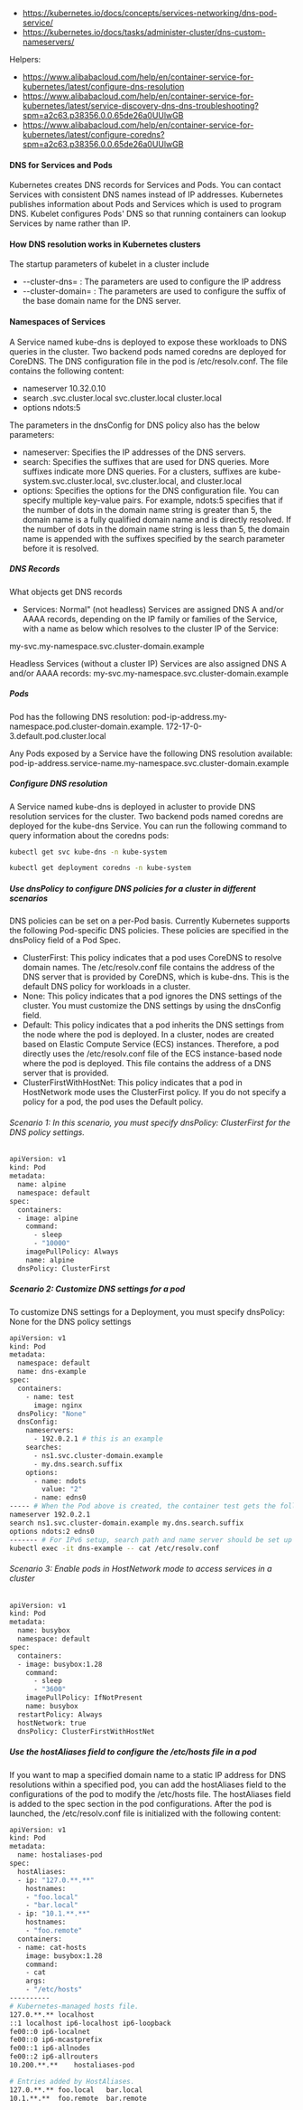 
- https://kubernetes.io/docs/concepts/services-networking/dns-pod-service/
- https://kubernetes.io/docs/tasks/administer-cluster/dns-custom-nameservers/

Helpers:
- https://www.alibabacloud.com/help/en/container-service-for-kubernetes/latest/configure-dns-resolution
- https://www.alibabacloud.com/help/en/container-service-for-kubernetes/latest/service-discovery-dns-dns-troubleshooting?spm=a2c63.p38356.0.0.65de26a0UUlwGB
- https://www.alibabacloud.com/help/en/container-service-for-kubernetes/latest/configure-coredns?spm=a2c63.p38356.0.0.65de26a0UUlwGB

#### DNS for Services and Pods
Kubernetes creates DNS records for Services and Pods. You can contact Services with consistent DNS names instead of IP addresses.
Kubernetes publishes information about Pods and Services which is used to program DNS. Kubelet configures Pods' DNS so that running containers can lookup Services by name rather than IP.

#### How DNS resolution works in Kubernetes clusters
The startup parameters of kubelet in a cluster include 
- --cluster-dns=<dns-service-ip> : The parameters are used to configure the IP address
- --cluster-domain=<default-local-domain> : The parameters are used to configure the suffix of the base domain name for the DNS server.

#### Namespaces of Services
A Service named kube-dns is deployed to expose these workloads to DNS queries in the cluster. Two backend pods named coredns are deployed for CoreDNS.
The DNS configuration file in the pod is /etc/resolv.conf. The file contains the following content:

- nameserver 10.32.0.10
- search <namespace>.svc.cluster.local svc.cluster.local cluster.local
- options ndots:5

The parameters in the dnsConfig for DNS policy also has the below parameters:
- nameserver:
Specifies the IP addresses of the DNS servers.
- search:
Specifies the suffixes that are used for DNS queries. More suffixes indicate more DNS queries. For a clusters, suffixes are
kube-system.svc.cluster.local, svc.cluster.local, and cluster.local
- options:
Specifies the options for the DNS configuration file. You can specify multiple key-value pairs. For example, ndots:5 specifies that if the number of dots in the domain name string is greater than 5, the domain name is a fully qualified domain name and is directly resolved. If the number of dots in the domain name string is less than 5, the domain name is appended with the suffixes specified by the search parameter before it is resolved.

##### DNS Records
What objects get DNS records
- Services:
Normal" (not headless) Services are assigned DNS A and/or AAAA records, depending on the IP family or families of the Service, with a name as below which resolves to the cluster IP of the Service:

my-svc.my-namespace.svc.cluster-domain.example

Headless Services (without a cluster IP) Services are also assigned DNS A and/or AAAA records:
my-svc.my-namespace.svc.cluster-domain.example

##### Pods
Pod has the following DNS resolution:
pod-ip-address.my-namespace.pod.cluster-domain.example.
172-17-0-3.default.pod.cluster.local

Any Pods exposed by a Service have the following DNS resolution available:
pod-ip-address.service-name.my-namespace.svc.cluster-domain.example

##### Configure DNS resolution
A Service named kube-dns is deployed in acluster to provide DNS resolution services for the cluster.
Two backend pods named coredns are deployed for the kube-dns Service. You can run the following command to query information about the coredns pods:
``````sh
kubectl get svc kube-dns -n kube-system

kubectl get deployment coredns -n kube-system

``````

##### Use dnsPolicy to configure DNS policies for a cluster in different scenarios
DNS policies can be set on a per-Pod basis. Currently Kubernetes supports the following Pod-specific DNS policies. These policies are specified in the dnsPolicy field of a Pod Spec.

- ClusterFirst:
This policy indicates that a pod uses CoreDNS to resolve domain names. The /etc/resolv.conf file contains the address of the DNS server that is provided by CoreDNS, which is kube-dns. This is the default DNS policy for workloads in a cluster.
- None:
This policy indicates that a pod ignores the DNS settings of the cluster. You must customize the DNS settings by using the dnsConfig field.
- Default:
This policy indicates that a pod inherits the DNS settings from the node where the pod is deployed. In a cluster, nodes are created based on Elastic Compute Service (ECS) instances. Therefore, a pod directly uses the /etc/resolv.conf file of the ECS instance-based node where the pod is deployed. This file contains the address of a DNS server that is provided.
- ClusterFirstWithHostNet:
This policy indicates that a pod in HostNetwork mode uses the ClusterFirst policy. If you do not specify a policy for a pod, the pod uses the Default policy.

###### Scenario 1: In this scenario, you must specify dnsPolicy: ClusterFirst for the DNS policy settings.
``````sh
apiVersion: v1
kind: Pod
metadata:
  name: alpine
  namespace: default
spec:
  containers:
  - image: alpine
    command:
      - sleep
      - "10000"
    imagePullPolicy: Always
    name: alpine
  dnsPolicy: ClusterFirst

``````
##### Scenario 2: Customize DNS settings for a pod
To customize DNS settings for a Deployment, you must specify dnsPolicy: None for the DNS policy settings
``````sh
apiVersion: v1
kind: Pod
metadata:
  namespace: default
  name: dns-example
spec:
  containers:
    - name: test
      image: nginx
  dnsPolicy: "None"
  dnsConfig:
    nameservers:
      - 192.0.2.1 # this is an example
    searches:
      - ns1.svc.cluster-domain.example
      - my.dns.search.suffix
    options:
      - name: ndots
        value: "2"
      - name: edns0
----- # When the Pod above is created, the container test gets the following contents in its /etc/resolv.conf file
nameserver 192.0.2.1
search ns1.svc.cluster-domain.example my.dns.search.suffix
options ndots:2 edns0
------- # For IPv6 setup, search path and name server should be set up like this:
kubectl exec -it dns-example -- cat /etc/resolv.conf
``````
###### Scenario 3: Enable pods in HostNetwork mode to access services in a cluster
``````sh
apiVersion: v1
kind: Pod
metadata:
  name: busybox
  namespace: default
spec:
  containers:
  - image: busybox:1.28
    command:
      - sleep
      - "3600"
    imagePullPolicy: IfNotPresent
    name: busybox
  restartPolicy: Always
  hostNetwork: true
  dnsPolicy: ClusterFirstWithHostNet

``````
##### Use the hostAliases field to configure the /etc/hosts file in a pod
If you want to map a specified domain name to a static IP address for DNS resolutions within a specified pod, you can add the hostAliases field to the configurations of the pod to modify the /etc/hosts file.
The hostAliases field is added to the spec section in the pod configurations. After the pod is launched, the /etc/resolv.conf file is initialized with the following content:
``````sh
apiVersion: v1
kind: Pod
metadata:
  name: hostaliases-pod
spec:
  hostAliases:
  - ip: "127.0.**.**"
    hostnames:
    - "foo.local"
    - "bar.local"
  - ip: "10.1.**.**"
    hostnames:
    - "foo.remote"
  containers:
  - name: cat-hosts
    image: busybox:1.28
    command:
    - cat
    args:
    - "/etc/hosts"
----------
# Kubernetes-managed hosts file.
127.0.**.**	localhost
::1	localhost ip6-localhost ip6-loopback
fe00::0	ip6-localnet
fe00::0	ip6-mcastprefix
fe00::1	ip6-allnodes
fe00::2	ip6-allrouters
10.200.**.**	hostaliases-pod

# Entries added by HostAliases.
127.0.**.**	foo.local	bar.local
10.1.**.**	foo.remote	bar.remote
``````
